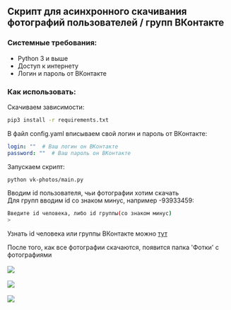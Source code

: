 ## Скрипт для асинхронного скачивания фотографий пользователей / групп ВКонтакте

### Системные требования:

* Python 3 и выше
* Доступ к интернету
* Логин и пароль от ВКонтакте

### Как использовать:

Скачиваем зависимости:
```bash
pip3 install -r requirements.txt
```

В файл config.yaml вписываем свой логин и пароль от ВКонтакте:
```yaml
login: ""  # Ваш логин он ВКонтакте
password: ""  # Ваш пароль он ВКонтакте
```

Запускаем скрипт:
```bash
python vk-photos/main.py
```

Вводим id пользователя, чьи фотографии хотим скачать<br>
Для групп вводим id со знаком минус, например -93933459:
```bash
Введите id человека, либо id группы(со знаком минус)
> 
```

Узнать id человека или группы ВКонтакте можно [тут](https://regvk.com/id/)

После того, как все фотографии скачаются, появится папка 'Фотки' c фотографиями<br><br>
![](https://github.com/YarikMix/vk-photos/raw/main/images/1.png)<br><br>
![](https://github.com/YarikMix/vk-photos/raw/main/images/2.png)<br><br>
![](https://github.com/YarikMix/vk-photos/raw/main/images/3.png)